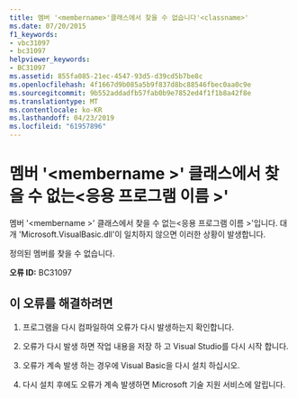 ```yaml
---
title: 멤버 '<membername>'클래스에서 찾을 수 없습니다'<classname>'
ms.date: 07/20/2015
f1_keywords:
- vbc31097
- bc31097
helpviewer_keywords:
- BC31097
ms.assetid: 855fa085-21ec-4547-93d5-d39cd5b7be8c
ms.openlocfilehash: 4f1667d9b085a5b9f837d8bc88546fbec0aa0c9e
ms.sourcegitcommit: 9b552addadfb57fab0b9e7852ed4f1f1b8a42f8e
ms.translationtype: MT
ms.contentlocale: ko-KR
ms.lasthandoff: 04/23/2019
ms.locfileid: "61957896"
---
```

# <a name="member-membername-cannot-be-found-in-class-classname"></a>멤버 '\<membername >' 클래스에서 찾을 수 없는\<응용 프로그램 이름 >'
멤버 '\<membername >' 클래스에서 찾을 수 없는\<응용 프로그램 이름 >'입니다. 대개 'Microsoft.VisualBasic.dll'이 일치하지 않으면 이러한 상황이 발생합니다.  
  
 정의된 멤버를 찾을 수 없습니다.  
  
 **오류 ID:** BC31097  
  
## <a name="to-correct-this-error"></a>이 오류를 해결하려면  
  
1. 프로그램을 다시 컴파일하여 오류가 다시 발생하는지 확인합니다.  
  
2. 오류가 다시 발생 하면 작업 내용을 저장 하 고 Visual Studio를 다시 시작 합니다.  
  
3. 오류가 계속 발생 하는 경우에 Visual Basic을 다시 설치 하십시오.  
  
4. 다시 설치 후에도 오류가 계속 발생하면 Microsoft 기술 지원 서비스에 알립니다.  
